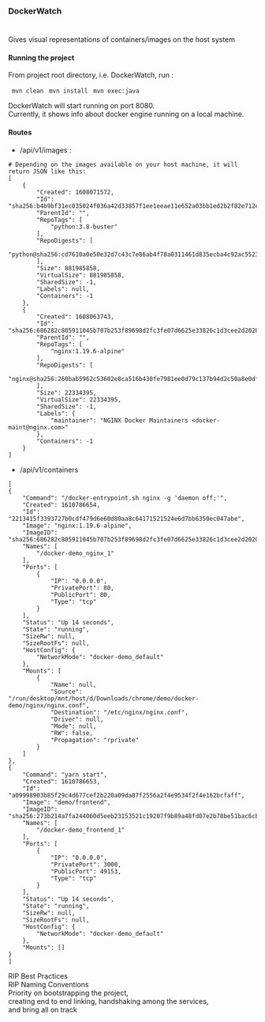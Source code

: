 ### DockerWatch 

#
Gives visual representations of containers/images on the host system   

#### Running the project
From project root directory, i.e. DockerWatch, run :

``` mvn clean```
``` mvn install```
``` mvn exec:java```

DockerWatch will start running on port 8080.   
Currently, it shows info about docker engine running on a local machine. 


#### Routes

- /api/v1/images  :
```
# Depending on the images available on your host machine, it will return JSON like this:
[
    {
        "Created": 1608071572,
        "Id": "sha256:b4b9bf31ec035024f036a42d33857f1ee1eeae11e652a03bb1ed2b2f82e712ea",
        "ParentId": "",
        "RepoTags": [
            "python:3.8-buster"
        ],
        "RepoDigests": [
            "python@sha256:cd7610a0e50e32d7c43c7e86ab4f78a0311461d835ecba4c92ac552348b36cf0"
        ],
        "Size": 881985858,
        "VirtualSize": 881985858,
        "SharedSize": -1,
        "Labels": null,
        "Containers": -1
    },
    {
        "Created": 1608063743,
        "Id": "sha256:686282c805911045b707b253f89698d2fc3fe07d6625e33826c1d3cee2d20204",
        "ParentId": "",
        "RepoTags": [
            "nginx:1.19.6-alpine"
        ],
        "RepoDigests": [
            "nginx@sha256:260bab5962c53602e8ca516b430fe7981ee0d79c137b94d2c50a8e0df3dc1a9d"
        ],
        "Size": 22334395,
        "VirtualSize": 22334395,
        "SharedSize": -1,
        "Labels": {
            "maintainer": "NGINX Docker Maintainers <docker-maint@nginx.com>"
        },
        "Containers": -1
    }
]

```

- /api/v1/containers 
```
[
{
    "Command": "/docker-entrypoint.sh nginx -g 'daemon off;'",
    "Created": 1610786654,
    "Id": "2213415f3393727b0cdf479d6e60d80aa8c64171521524e6d7bb6350ec047abe",
    "Image": "nginx:1.19.6-alpine",
    "ImageID": "sha256:686282c805911045b707b253f89698d2fc3fe07d6625e33826c1d3cee2d20204",
    "Names": [
        "/docker-demo_nginx_1"
    ],
    "Ports": [
        {
            "IP": "0.0.0.0",
            "PrivatePort": 80,
            "PublicPort": 80,
            "Type": "tcp"
        }
    ],
    "Status": "Up 14 seconds",
    "State": "running",
    "SizeRw": null,
    "SizeRootFs": null,
    "HostConfig": {
        "NetworkMode": "docker-demo_default"
    },
    "Mounts": [
        {
            "Name": null,
            "Source": "/run/desktop/mnt/host/d/Downloads/chrome/demo/docker-demo/nginx/nginx.conf",
            "Destination": "/etc/nginx/nginx.conf",
            "Driver": null,
            "Mode": null,
            "RW": false,
            "Propagation": "rprivate"
        }
    ]
},
{
    "Command": "yarn start",
    "Created": 1610786653,
    "Id": "a09998903b85f29c4d677cef2b220a09da87f2556a2f4e9534f2f4e162bcfaff",
    "Image": "demo/frontend",
    "ImageID": "sha256:273b214a7fa244060d5eeb23153521c19207f9b89a48fd07e2b78be51bac6cb8",
    "Names": [
        "/docker-demo_frontend_1"
    ],
    "Ports": [
        {
            "IP": "0.0.0.0",
            "PrivatePort": 3000,
            "PublicPort": 49153,
            "Type": "tcp"
        }
    ],
    "Status": "Up 14 seconds",
    "State": "running",
    "SizeRw": null,
    "SizeRootFs": null,
    "HostConfig": {
        "NetworkMode": "docker-demo_default"
    },
    "Mounts": []
}
]
```

RIP Best Practices   
RIP Naming Conventions   
Priority on bootstrapping the project,   
creating end to end linking, handshaking among the services,   
and bring all on track
